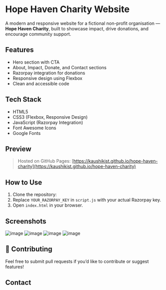 #  Hope Haven Charity Website

A modern and responsive website for a fictional non-profit organisation — **Hope Haven Charity**, built to showcase impact, drive donations, and encourage community support.


##  Features

- Hero section with CTA
- About, Impact, Donate, and Contact sections
- Razorpay integration for donations
- Responsive design using Flexbox
- Clean and accessible code

## Tech Stack

- HTML5
- CSS3 (Flexbox, Responsive Design)
- JavaScript (Razorpay Integration)
- Font Awesome Icons
- Google Fonts

## Preview

> Hosted on GitHub Pages: [https://kaushikist.github.io/hope-haven-charity](https://kaushikist.github.io/hope-haven-charity)

##  How to Use

1. Clone the repository:
2. Replace `YOUR_RAZORPAY_KEY` in `script.js` with your actual Razorpay key.
3. Open `index.html` in your browser.

## Screenshots
![image](https://github.com/user-attachments/assets/b7121e2d-0382-455d-b0de-decbc94f3648)
![image](https://github.com/user-attachments/assets/e7d6c426-b71a-4e68-8978-c114dbfa58bc)
![image](https://github.com/user-attachments/assets/9fcc3259-e534-404c-84cb-4d7b58c00576)
![image](https://github.com/user-attachments/assets/1a2cc366-7eab-43d2-b853-a08a2d49378d)






## 🤝 Contributing

Feel free to submit pull requests if you’d like to contribute or suggest features!

## Contact






